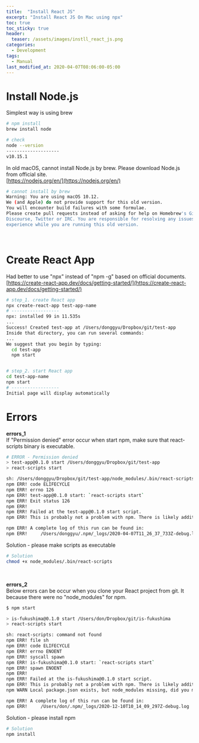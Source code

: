 ```yaml
---
title:  "Install React JS"
excerpt: "Install React JS On Mac using npx"
toc: true
toc_sticky: true
header:
  teaser: /assets/images/instll_react_js.png
categories:
  - Development
tags:
  - Manual
last_modified_at: 2020-04-07T08:06:00-05:00
---
```


# Install Node.js
Simplest way is using brew
```bash
# npm install
brew install node

# check
node --version
--------------------
v10.15.1
```

In old macOS, cannot install Node.js by brew. Please download Node.js from official site.  
[https://nodejs.org/en/](https://nodejs.org/en/)

```bash
# cannot install by brew
Warning: You are using macOS 10.12.
We (and Apple) do not provide support for this old version.
You will encounter build failures with some formulae.
Please create pull requests instead of asking for help on Homebrew's GitHub,
Discourse, Twitter or IRC. You are responsible for resolving any issues you
experience while you are running this old version.
```
<br>

# Create React App
Had better to use "npx" instead of "npm -g" based on official documents.  
[https://create-react-app.dev/docs/getting-started/](https://create-react-app.dev/docs/getting-started/)

```bash
# step_1. create React app
npx create-react-app test-app-name
# ------------------
npx: installed 99 in 11.535s
...
Success! Created test-app at /Users/donggyu/Dropbox/git/test-app
Inside that directory, you can run several commands:
...
We suggest that you begin by typing:
  cd test-app
  npm start


# step_2. start React app
cd test-app-name
npm start
# ------------------
Initial page will display automatically
```

# Errors
**errors_1**  
If "Permission denied" error occur when start npm, make sure that react-scripts binary is executable.
```bash
# ERROR - Permission denied 
> test-app@0.1.0 start /Users/donggyu/Dropbox/git/test-app
> react-scripts start

sh: /Users/donggyu/Dropbox/git/test-app/node_modules/.bin/react-scripts: Permission denied
npm ERR! code ELIFECYCLE
npm ERR! errno 126
npm ERR! test-app@0.1.0 start: `react-scripts start`
npm ERR! Exit status 126
npm ERR!
npm ERR! Failed at the test-app@0.1.0 start script.
npm ERR! This is probably not a problem with npm. There is likely additional logging output above.

npm ERR! A complete log of this run can be found in:
npm ERR!     /Users/donggyu/.npm/_logs/2020-04-07T11_26_37_733Z-debug.log
```

Solution - please make scripts as executable
```bash
# Solution
chmod +x node_modules/.bin/react-scripts
```

<br>

**errors_2**  
Below errors can be occur when you clone your React project from git. It because there were no "node_modules" for npm.   
```bash
$ npm start

> is-fukushima@0.1.0 start /Users/don/Dropbox/git/is-fukushima
> react-scripts start

sh: react-scripts: command not found
npm ERR! file sh
npm ERR! code ELIFECYCLE
npm ERR! errno ENOENT
npm ERR! syscall spawn
npm ERR! is-fukushima@0.1.0 start: `react-scripts start`
npm ERR! spawn ENOENT
npm ERR!
npm ERR! Failed at the is-fukushima@0.1.0 start script.
npm ERR! This is probably not a problem with npm. There is likely additional logging output above.
npm WARN Local package.json exists, but node_modules missing, did you mean to install?

npm ERR! A complete log of this run can be found in:
npm ERR!     /Users/don/.npm/_logs/2020-12-10T10_14_09_297Z-debug.log
```

Solution - please install npm
```bash
# Solution
npm install
```